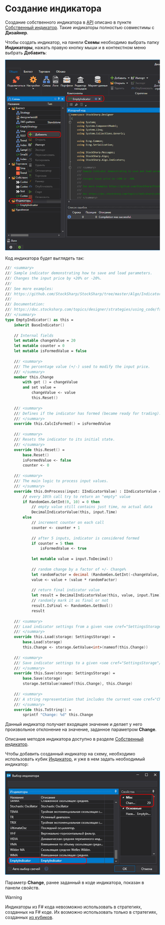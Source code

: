 # Создание индикатора

Создание собственного индикатора в [API](../../../../api.md) описано в пункте [Собственный индикатор](../../../../api/indicators/custom_indicator.md). Такие индикаторы полностью совместимы с **Дизайнер**.

Чтобы создать индикатор, на панели **Схемы** необходимо выбрать папку **Индикаторы**, нажать правую кнопку мыши и в контекстном меню выбрать **Добавить**:

![Designer_Source_Code_Indicator_00](../../../../../images/designer_source_code_indicator_00.png)

Код индикатора будет выглядеть так:

```fsharp
/// <summary>
/// Sample indicator demonstrating how to save and load parameters.
/// Changes the input price by +20% or -20%.
///
/// See more examples:
/// https://github.com/StockSharp/StockSharp/tree/master/Algo/Indicators
///
/// Documentation:
/// https://doc.stocksharp.com/topics/designer/strategies/using_code/fsharp/create_own_indicator.html
/// </summary>
type EmptyIndicator() as this =
	inherit BaseIndicator()

	// Internal fields
	let mutable changeValue = 20
	let mutable counter = 0
	let mutable isFormedValue = false

	/// <summary>
	/// The percentage value (+/-) used to modify the input price.
	/// </summary>
	member this.Change
		with get () = changeValue
		and set value =
			changeValue <- value
			this.Reset()

	/// <summary>
	/// Defines if the indicator has formed (became ready for trading).
	/// </summary>
	override this.CalcIsFormed() = isFormedValue

	/// <summary>
	/// Resets the indicator to its initial state.
	/// </summary>
	override this.Reset() =
		base.Reset()
		isFormedValue <- false
		counter <- 0

	/// <summary>
	/// The main logic to process input values.
	/// </summary>
	override this.OnProcess(input: IIndicatorValue) : IIndicatorValue =
		// every 10th call try to return an "empty" value
		if RandomGen.GetInt(0, 10) = 0 then
			// empty value still contains just time, no actual data
			DecimalIndicatorValue(this, input.Time)
		else
			// increment counter on each call
			counter <- counter + 1

			// after 5 inputs, indicator is considered formed
			if counter = 5 then
				isFormedValue <- true

			let mutable value = input.ToDecimal()

			// random change by a factor of +/- Change%
			let randomFactor = decimal (RandomGen.GetInt(-changeValue, changeValue)) / 100m
			value <- value + (value * randomFactor)

			// return final indicator value
			let result = DecimalIndicatorValue(this, value, input.Time)
			// randomly mark it as final or not
			result.IsFinal <- RandomGen.GetBool()
			result

	/// <summary>
	/// Load indicator settings from a given <see cref="SettingsStorage"/>.
	/// </summary>
	override this.Load(storage: SettingsStorage) =
		base.Load(storage)
		this.Change <- storage.GetValue<int>(nameof(this.Change))

	/// <summary>
	/// Save indicator settings to a given <see cref="SettingsStorage"/>.
	/// </summary>
	override this.Save(storage: SettingsStorage) =
		base.Save(storage)
		storage.SetValue(nameof(this.Change), this.Change)

	/// <summary>
	/// A string representation that includes the current <see cref="Change"/> value.
	/// </summary>
	override this.ToString() =
		sprintf "Change: %d" this.Change
```

Данный индикатор получает входящее значение и делает у него произвольное отклонение на значение, заданное параметром **Change**.

Описание методов индикатора доступно в разделе [Собственный индикатор](../../../../api/indicators/custom_indicator.md).

Чтобы добавить созданный индикатор на схему, необходимо использовать кубик [Индикатор](../../using_visual_designer/elements/common/indicator.md), и уже в нем задать необходимый индикатор:

![Designer_Source_Code_Indicator_01](../../../../../images/designer_source_code_indicator_01.png)

Параметр **Change**, ранее заданный в коде индикатора, показан в панели свойств.

> [!WARNING] 
> Индикаторы из F# кода невозможно использовать в стратегиях, созданных на F# коде. Их возможно использовать только в стратегиях, созданных [из кубиков](../../using_visual_designer.md).